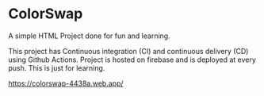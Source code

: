# ColorSwap
A simple HTML Project done for fun and learning.


This project has Continuous integration (CI) and continuous delivery (CD) using Github Actions.
Project is hosted on firebase and is deployed at every push. This is just for learning. 

https://colorswap-4438a.web.app/
